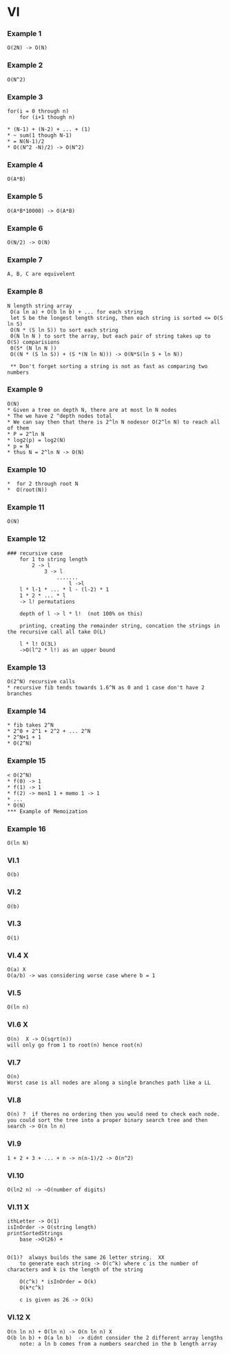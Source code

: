# VI
### Example 1
    O(2N) -> O(N)

### Example 2
    O(N^2)

### Example 3
    for(i = 0 through n)
        for (i+1 though n)

    * (N-1) + (N-2) + ... + (1)
    * ~ sum(1 though N-1)
    * = N(N-1)/2
    * O((N^2 -N)/2) -> O(N^2)

### Example 4
    O(A*B)

### Example 5
    O(A*B*10000) -> O(A*B)

### Example 6
    O(N/2) -> O(N)


### Example 7
    A, B, C are equivelent

### Example 8
    N length string array
     O(a ln a) + O(b ln b) + ... for each string
     let S be the longest length string, then each string is sorted <= O(S ln S)
     O(N * (S ln S)) to sort each string
     0(N ln N ) to sort the array, but each pair of string takes up to O(S) comparisions
     0(S* (N ln N ))
     O((N * (S ln S)) + (S *(N ln N))) -> O(N*S(ln S + ln N))

     ** Don't forget sorting a string is not as fast as comparing two numbers

### Example 9
    O(N)
    * Given a tree on depth N, there are at most ln N nodes
    * The we have 2 ^depth nodes total 
    * We can say then that there is 2^ln N nodesor O(2^ln N) to reach all of them 
    * P = 2^ln N
    * log2(p) = log2(N)
    * p = N
    * thus N = 2^ln N -> O(N)


### Example 10
    *  for 2 through root N
    *  O(root(N))

### Example 11
    O(N)

### Example 12
    ### recursive case
        for 1 to string length
            2 -> l
                3 -> l
                    .......
                        l ->l
        l * l-1 * ... * l - (l-2) * 1
        1 * 2 * ... * l
        -> l! permutations

        depth of l -> l * l!  (not 100% on this)

        printing, creating the remainder string, concation the strings in the recursive call all take O(L) 

        l * l! O(3L) 
        ->O(l^2 * l!) as an upper bound
        

### Example 13
    O(2^N) recursive calls
    * recursive fib tends towards 1.6^N as 0 and 1 case don't have 2 branches

### Example 14 
    * fib takes 2^N
    * 2^0 + 2^1 + 2^2 + ... 2^N
    * 2^N+1 + 1
    * O(2^N)

### Example 15
    < O(2^N)
    * f(0) -> 1
    * f(1) -> 1
    * f(2) -> men1 1 + memo 1 -> 1
    * ...
    * O(N)
    *** Example of Memoization

### Example 16
    O(ln N)


### VI.1
    O(b)

### VI.2
    O(b)

### VI.3
    O(1)

### VI.4 X
    O(a) X
    O(a/b) -> was considering worse case where b = 1

### VI.5
    O(ln n)

### VI.6 X
    O(n)  X -> O(sqrt(n))
    will only go from 1 to root(n) hence root(n)

### VI.7
    O(n)
    Worst case is all nodes are along a single branches path like a LL

### VI.8
    O(n) ?  if theres no ordering then you would need to check each node.
    you could sort the tree into a proper binary search tree and then search -> O(n ln n)

### VI.9
    1 + 2 + 3 + ... + n -> n(n-1)/2 -> O(n^2)

### VI.10
    O(ln2 n) -> ~O(number of digits)

### VI.11 X
    ithLetter -> O(1)
    isInOrder -> O(string length)
    printSortedStrings
        base ->O(26) + 
        

    O(1)?  always builds the same 26 letter string.  XX
        to generate each string -> O(c^k) where c is the number of characters and k is the length of the string

        O(c^k) * isInOrder = O(k)
        O(k*c^k)

        c is given as 26 -> O(k)




### VI.12 X
    O(n ln n) + O(ln n) -> O(n ln n) X
    O(b ln b) + O(a ln b)  -> didnt consider the 2 different array lengths
        note: a ln b comes from a numbers searched in the b length array